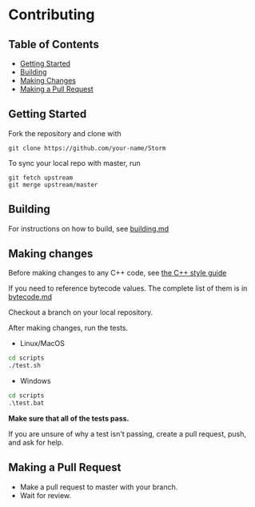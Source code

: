 # Contributing

## Table of Contents

- [Getting Started](#getting-started)
- [Building](#building)
- [Making Changes](#making-changes)
- [Making a Pull Request](#making-a-pull-request)

## Getting Started

Fork the repository and clone with

```console
git clone https://github.com/your-name/Storm
```

To sync your local repo with master, run
```console
git fetch upstream
git merge upstream/master
```

## Building

For instructions on how to build, see [building.md](/Storm/building)

## Making changes

Before making changes to any C++ code, see [the C++ style guide](/Storm/contributing/style-cpp)

If you need to reference bytecode values. The complete list of them is in [bytecode.md](/Storm/contributing/bytecode)

Checkout a branch on your local repository.

After making changes, run the tests.

- Linux/MacOS

```sh
cd scripts
./test.sh
```

- Windows

```bat
cd scripts
.\test.bat
```

**Make sure that all of the tests pass.**

If you are unsure of why a test isn't passing, create a pull request, push, and ask for help.

## Making a Pull Request

- Make a pull request to master with your branch.
- Wait for review.
